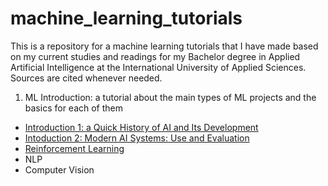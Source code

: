 # machine_learning_tutorials
This is a repository for a machine learning tutorials that I have made based on my current studies and readings for my Bachelor degree in Applied Artificial Intelligence at the International University of Applied Sciences. Sources are cited whenever needed. 

1) ML Introduction: a tutorial about the main types of ML projects and the basics for each of them
- [Introduction 1: a Quick History of AI and Its Development](https://github.com/galiakraicheva/machine_learning_tutorials/blob/main/history_of_ml.md)
- [Intoduction 2: Modern AI Systems: Use and Evaluation](https://github.com/galiakraicheva/machine_learning_tutorials/blob/main/modern_ai_uses.md)
- [Reinforcement Learning](https://github.com/galiakraicheva/machine_learning_tutorials/blob/main/reinforcement_learning.md)
- NLP
- Computer Vision
  
